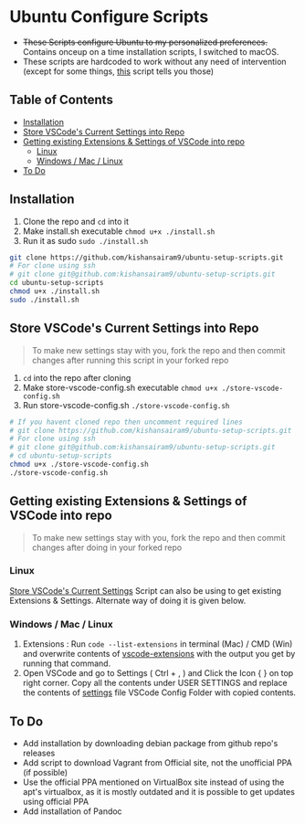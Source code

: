 # Ubuntu Configure Scripts <!-- omit in toc -->

- ~~These Scripts configure Ubuntu to my personalized preferences.~~ Contains onceup on a time installation scripts, I switched to macOS.
- These scripts are hardcoded to work without any need of intervention (except for some things, [this](./scripts/to-be-done.sh) script tells you those)

## Table of Contents <!-- omit in toc -->

- [Installation](#installation)
- [Store VSCode's Current Settings into Repo](#store-vscodes-current-settings-into-repo)
- [Getting existing Extensions & Settings of VSCode into repo](#getting-existing-extensions--settings-of-vscode-into-repo)
  - [Linux](#linux)
  - [Windows / Mac / Linux](#windows--mac--linux)
- [To Do](#to-do)

## Installation

1. Clone the repo and `cd` into it
2. Make install.sh executable `chmod u+x ./install.sh`
3. Run it as sudo `sudo ./install.sh`

```bash
git clone https://github.com/kishansairam9/ubuntu-setup-scripts.git
# For clone using ssh
# git clone git@github.com:kishansairam9/ubuntu-setup-scripts.git
cd ubuntu-setup-scripts
chmod u+x ./install.sh
sudo ./install.sh
```

## Store VSCode's Current Settings into Repo

> To make new settings stay with you, fork the repo and then commit changes after running this script in your forked repo

1. `cd` into the repo after cloning
2. Make store-vscode-config.sh executable `chmod u+x ./store-vscode-config.sh`
3. Run store-vscode-config.sh `./store-vscode-config.sh`

```bash
# If you havent cloned repo then uncomment required lines
# git clone https://github.com/kishansairam9/ubuntu-setup-scripts.git
# For clone using ssh
# git clone git@github.com:kishansairam9/ubuntu-setup-scripts.git
# cd ubuntu-setup-scripts
chmod u+x ./store-vscode-config.sh
./store-vscode-config.sh
```

## Getting existing Extensions & Settings of VSCode into repo

> To make new settings stay with you, fork the repo and then commit changes after doing  in your forked repo

### Linux

[Store VSCode's Current Settings](#store-vscodes-current-settings-into-repo) Script can also be using to get existing Extensions & Settings. Alternate way of doing it is given below.

### Windows / Mac / Linux

1. Extensions : Run `code --list-extensions` in terminal (Mac) / CMD (Win) and overwrite contents of [vscode-extensions](./VSCode-Config/vscode-extensions.txt) with the output you get by running that command.
2. Open VSCode and go to Settings ( Ctrl + , ) and Click the Icon { } on top right corner. Copy all the contents under USER SETTINGS and replace the contents of [settings](./VSCode-Config/settings.json) file VSCode Config Folder with copied contents.

## To Do

- Add installation by downloading debian package from github repo's releases
- Add script to download Vagrant from Official site, not the unofficial PPA (if possible)
- Use the official PPA mentioned on VirtualBox site instead of using the apt's virtualbox, as it is mostly outdated and it is possible to get updates using official PPA
- Add installation of Pandoc
